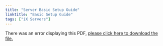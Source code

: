 ```yaml
---
title: "Server Basic Setup Guide"
linktitle: "Basic Setup Guide"
tags: ["iX Servers"]
---
```


<object data="https://www.truenas.com/docs/files/iXServerBSG2.3.pdf" type="application/pdf" width="95%" height="1000">
  There was an error displaying this PDF, <a href="https://www.truenas.com/docs/files/iXServerBSG2.3.pdf">please click here to download the file.</a>
</object>
